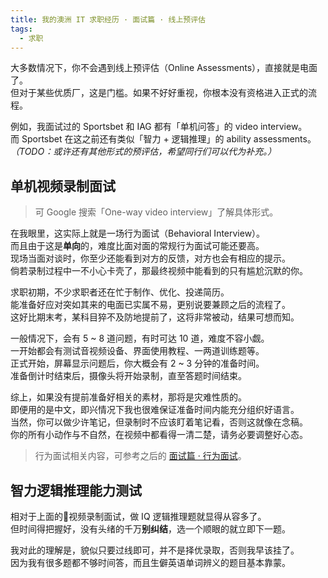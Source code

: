 ```yaml
---
title: 我的澳洲 IT 求职经历 · 面试篇 · 线上预评估
tags:
  - 求职
---
```


大多数情况下，你不会遇到线上预评估（Online Assessments），直接就是电面了。  
但对于某些优质厂，这是门槛。如果不好好重视，你根本没有资格进入正式的流程。

例如，我面试过的 Sportsbet 和 IAG 都有「单机问答」的 video interview。  
而 Sportsbet 在这之前还有类似「智力 + 逻辑推理」的 ability assessments。  
*（TODO：或许还有其他形式的预评估，希望同行们可以代为补充。）*

## 单机视频录制面试

> 可 Google 搜索「One-way video interview」了解具体形式。

在我眼里，这实际上就是一场行为面试（Behavioral Interview）。  
而且由于这是**单向**的，难度比面对面的常规行为面试可能还要高。  
现场当面对谈时，你至少还能看到对方的反馈，对方也会有相应的提示。  
倘若录制过程中一不小心卡壳了，那最终视频中能看到的只有尴尬沉默的你。

求职初期，不少求职者还在忙于制作、优化、投递简历。  
能准备好应对突如其来的电面已实属不易，更别说要兼顾之后的流程了。  
这好比期末考，某科目猝不及防地提前了，这将非常被动，结果可想而知。

一般情况下，会有 5 ~ 8 道问题，有时可达 10 道，难度不容小觑。  
一开始都会有测试音视频设备、界面使用教程、一两道训练题等。  
正式开始，屏幕显示问题后，你大概会有 2 ~ 3 分钟的准备时间。  
准备倒计时结束后，摄像头将开始录制，直至答题时间结束。

综上，如果没有提前准备好相关的素材，那将是灾难性质的。  
即便用的是中文，即兴情况下我也很难保证准备时间内能充分组织好语言。  
当然，你可以做少许笔记，但录制时不应该盯着笔记看，否则这就像在念稿。  
你的所有小动作与不自然，在视频中都看得一清二楚，请务必要调整好心态。

> 行为面试相关内容，可参考之后的 [面试篇 · 行为面试](./3_1-behavioral-interview.md)。

## 智力逻辑推理能力测试

相对于上面的视频录制面试，做 IQ 逻辑推理题就显得从容多了。  
但时间得把握好，没有头绪的千万**别纠结**，选一个顺眼的就立即下一题。

我对此的理解是，貌似只要过线即可，并不是择优录取，否则我早该挂了。  
因为我有很多题都不够时间答，而且生僻英语单词辨义的题目基本靠蒙。

